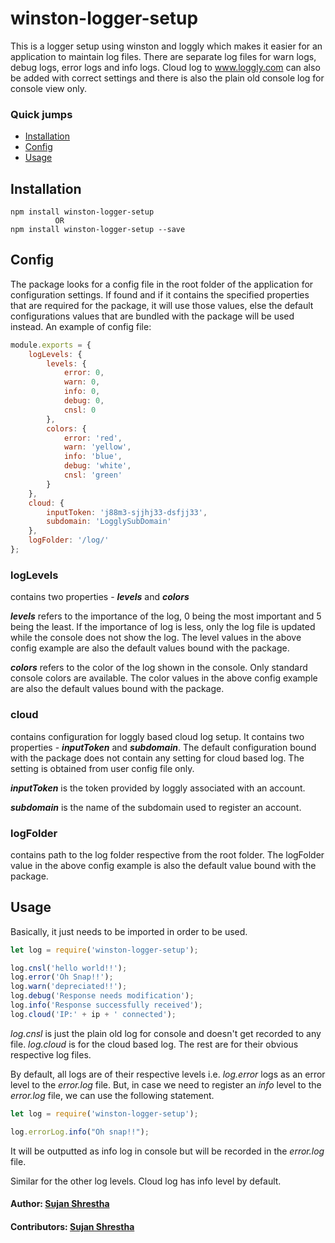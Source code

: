# winston-logger-setup

This is a logger setup using winston and loggly which makes it easier for an application to maintain log files. There are separate log files for warn logs, debug logs, error logs and info logs. Cloud log to www.loggly.com can also be added with correct settings and there is also the plain old console log for console view only.

### Quick jumps
*   [Installation](#installation)
*   [Config](#config)
*   [Usage](#usage)


## Installation

```bashp
npm install winston-logger-setup
          OR
npm install winston-logger-setup --save
```


## Config

The package looks for a config file in the root folder of the application for configuration settings. If found and if it contains the specified properties that are required for the package, it will use those values, else the default configurations values that are bundled with the package will be used instead.
An example of config file:
```js
module.exports = {
	logLevels: {
        levels: {
            error: 0,
            warn: 0,
            info: 0,
            debug: 0,
            cnsl: 0
        },
        colors: {
            error: 'red',
            warn: 'yellow',
            info: 'blue',
            debug: 'white',
            cnsl: 'green'
        }
    },
    cloud: {
        inputToken: 'j88m3-sjjhj33-dsfjj33',
        subdomain: 'LogglySubDomain'
    },
    logFolder: '/log/'
};
```

### logLevels
contains two properties - **_levels_** and **_colors_**

**_levels_** refers to the importance of the log, 0 being the most important and 5 being the least. If the importance of log is less, only the log file is updated while the console does not show the log. The level values in the above config example are also the default values bound with the package.

**_colors_** refers to the color of the log shown in the console. Only standard console colors are available. The color values in the above config example are also the default values bound with the package.

### cloud
contains configuration for loggly based cloud log setup. It contains two properties - **_inputToken_** and **_subdomain_**. The default configuration bound with the package does not contain any setting for cloud based log. The setting is obtained from user config file only.

**_inputToken_** is the token provided by loggly associated with an account.

**_subdomain_** is the name of the subdomain used to register an account.

### logFolder
contains path to the log folder respective from the root folder. The logFolder value in the above config example is also the default value bound with the package.


## Usage
Basically, it just needs to be imported in order to be used.
```js
let log = require('winston-logger-setup');

log.cnsl('hello world!!');
log.error('Oh Snap!!');
log.warn('depreciated!!');
log.debug('Response needs modification');
log.info('Response successfully received');
log.cloud('IP:' + ip + ' connected');
```
_log.cnsl_ is just the plain old log for console and doesn't get recorded to any file. _log.cloud_ is for the cloud based log. The rest are for their obvious respective log files.

By default, all logs are of their respective levels i.e. _log.error_ logs as an error level to the _error.log_ file. But, in case we need to register an _info_ level to the _error.log_ file, we can use the following statement.
```js
let log = require('winston-logger-setup');

log.errorLog.info("Oh snap!!");
```

It will be outputted as info log in console but will be recorded in the _error.log_ file.

Similar for the other log levels. Cloud log has info level by default.

#### Author: [Sujan Shrestha](http://twitter.com/shrsujan2007)
#### Contributors: [Sujan Shrestha](https://github.com/shrsujan)
